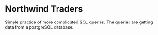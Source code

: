 # Northwind Traders

Simple practice of more complicated SQL queries. The queries are getting data from a postgreSQL database.